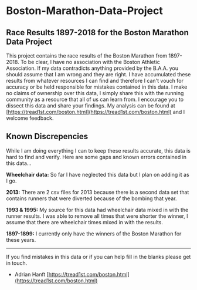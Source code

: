 # Boston-Marathon-Data-Project
## Race Results 1897-2018 for the Boston Marathon Data Project

This project contains the race results of the Boston Marathon from 1897-2018. To be clear, I have no association with the Boston Athletic Association. If my data contradicts anything provided by the B.A.A. you should assume that I am wrong and they are right. I have accumulated these results from whatever resources I can find and therefore I can't vouch for accuracy or be held responsible for mistakes contained in this data. I make no claims of ownership over this data, I simply share this with the running community as a resource that all of us can learn from. I encourage you to dissect this data and share your findings. My analysis can be found at [https://tread1st.com/boston.html](https://tread1st.com/boston.html) and I welcome feedback.

## Known Discrepencies
While I am doing everything I can to keep these results accurate, this data is hard to find and verify. Here are some gaps and known errors contained in this data...

**Wheelchair data:** So far I have neglected this data but I plan on adding it as I go.

**2013:** There are 2 csv files for 2013 because there is a second data set that contains runners that were diverted because of the bombing that year. 

**1993 & 1995:** My source for this data had wheelchair data mixed in with the runner results.  I was able to remove all times that were shorter the winner, I assume that there are wheelchair times mixed in with the results.

**1897-1899:** I currently only have the winners of the Boston Marathon for these years. 

***

If you find mistakes in this data or if you can help fill in the blanks please get in touch. 

- Adrian Hanft
[https://tread1st.com/boston.html](https://tread1st.com/boston.html)